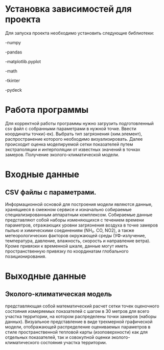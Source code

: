 # Установка зависимостей для проекта
Для запуска проекта необходимо установить следующие библиотеки:

-numpy

-pandas

-matplotlib.pyplot

-math

-tkinter

-pydeck

# Работа программы
Для корректной работы программы нужно загрузить подготовленный csv файл с собранными параметрами в нужной точке. Ввести координаты точки(-ек). Выбрать тип загрязнения (хим.элемент), распространение которого необходимо визуализировать. Далее происходит оценка моделируемой сетки показателей путем экстраполяции и интерполяции от известных значений в точках замеров. Получение эколого-климатической модели.

# Входные данные
## CSV файлы с параметрами.
Информационной основой для построения модели являются данные, хранящиеся в смежном сервисе и изначально собираемые специализированным аппаратным комплексом.
Собираемые данные представляют собой наборы изменяющихся с течением времени параметров, отражающих уровни загрязнения воздуха в точке замеров пылью и химическими соединениям (NH₃. CO, NO2), а также метеорологических факторов окружающей среды (УФ-излучение, температура, давление, влажность, скорость и направление ветра).  Кроме привязки к временной шкале, данные могут иметь пространственную привязку по координатам глобального позиционирования. 
# Выходные данные
## Эколого-климатическая модель
представляющая собой математический расчет сетки точек оценочного состояния измеряемых показателей с шагом в 30 метров для всего участка территории, на котором распределены точки замеров (наборы данных).
Визуальное представление в виде трехмерной графической модели, отображающей распределение оцениваемых параметров в стиле пространственной тепловой карты (изоповерхности) как для отдельных показателей, так и совокупной оценки эколого-климатического состояния участка территории.
